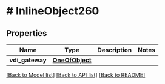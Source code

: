 # # InlineObject260

## Properties

Name | Type | Description | Notes
------------ | ------------- | ------------- | -------------
**vdi_gateway** | [**OneOfObject**](OneOfObject.md) |  |

[[Back to Model list]](../../README.md#models) [[Back to API list]](../../README.md#endpoints) [[Back to README]](../../README.md)
